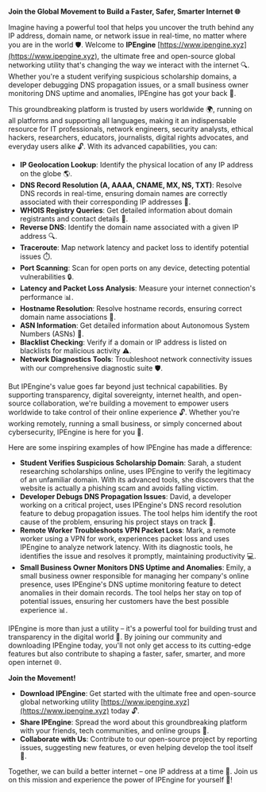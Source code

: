**Join the Global Movement to Build a Faster, Safer, Smarter Internet 🌐**

Imagine having a powerful tool that helps you uncover the truth behind any IP address, domain name, or network issue in real-time, no matter where you are in the world 🛡️. Welcome to **IPEngine** [https://www.ipengine.xyz](https://www.ipengine.xyz), the ultimate free and open-source global networking utility that's changing the way we interact with the internet 🔍. Whether you're a student verifying suspicious scholarship domains, a developer debugging DNS propagation issues, or a small business owner monitoring DNS uptime and anomalies, IPEngine has got your back 🚀.

This groundbreaking platform is trusted by users worldwide 🌍, running on all platforms and supporting all languages, making it an indispensable resource for IT professionals, network engineers, security analysts, ethical hackers, researchers, educators, journalists, digital rights advocates, and everyday users alike 🔓. With its advanced capabilities, you can:

*   **IP Geolocation Lookup**: Identify the physical location of any IP address on the globe 🌎.
*   **DNS Record Resolution (A, AAAA, CNAME, MX, NS, TXT)**: Resolve DNS records in real-time, ensuring domain names are correctly associated with their corresponding IP addresses 🔑.
*   **WHOIS Registry Queries**: Get detailed information about domain registrants and contact details 📧.
*   **Reverse DNS**: Identify the domain name associated with a given IP address 🔍.
*   **Traceroute**: Map network latency and packet loss to identify potential issues ⏱️.
*   **Port Scanning**: Scan for open ports on any device, detecting potential vulnerabilities 🔒.
*   **Latency and Packet Loss Analysis**: Measure your internet connection's performance 📊.
*   **Hostname Resolution**: Resolve hostname records, ensuring correct domain name associations 🔌.
*   **ASN Information**: Get detailed information about Autonomous System Numbers (ASNs) 🔑.
*   **Blacklist Checking**: Verify if a domain or IP address is listed on blacklists for malicious activity ⚠️.
*   **Network Diagnostics Tools**: Troubleshoot network connectivity issues with our comprehensive diagnostic suite 🛡️.

But IPEngine's value goes far beyond just technical capabilities. By supporting transparency, digital sovereignty, internet health, and open-source collaboration, we're building a movement to empower users worldwide to take control of their online experience 🔓. Whether you're working remotely, running a small business, or simply concerned about cybersecurity, IPEngine is here for you 🌟.

Here are some inspiring examples of how IPEngine has made a difference:

*   **Student Verifies Suspicious Scholarship Domain**: Sarah, a student researching scholarships online, uses IPEngine to verify the legitimacy of an unfamiliar domain. With its advanced tools, she discovers that the website is actually a phishing scam and avoids falling victim.
*   **Developer Debugs DNS Propagation Issues**: David, a developer working on a critical project, uses IPEngine's DNS record resolution feature to debug propagation issues. The tool helps him identify the root cause of the problem, ensuring his project stays on track 🚀.
*   **Remote Worker Troubleshoots VPN Packet Loss**: Mark, a remote worker using a VPN for work, experiences packet loss and uses IPEngine to analyze network latency. With its diagnostic tools, he identifies the issue and resolves it promptly, maintaining productivity 💻.
*   **Small Business Owner Monitors DNS Uptime and Anomalies**: Emily, a small business owner responsible for managing her company's online presence, uses IPEngine's DNS uptime monitoring feature to detect anomalies in their domain records. The tool helps her stay on top of potential issues, ensuring her customers have the best possible experience 📊.

IPEngine is more than just a utility – it's a powerful tool for building trust and transparency in the digital world 🔑. By joining our community and downloading IPEngine today, you'll not only get access to its cutting-edge features but also contribute to shaping a faster, safer, smarter, and more open internet 🌐.

**Join the Movement!**

*   **Download IPEngine**: Get started with the ultimate free and open-source global networking utility [https://www.ipengine.xyz](https://www.ipengine.xyz) today 🔓.
*   **Share IPEngine**: Spread the word about this groundbreaking platform with your friends, tech communities, and online groups 🤝.
*   **Collaborate with Us**: Contribute to our open-source project by reporting issues, suggesting new features, or even helping develop the tool itself 🚀.

Together, we can build a better internet – one IP address at a time 🔑. Join us on this mission and experience the power of IPEngine for yourself 🌟!